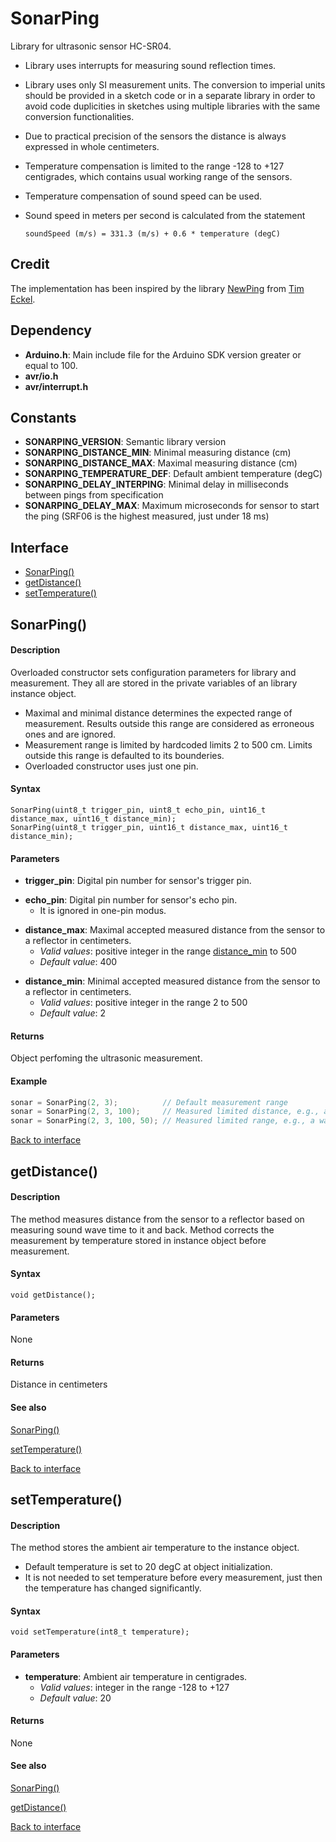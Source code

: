 <a id="library"></a>
# SonarPing
Library for ultrasonic sensor HC-SR04.
- Library uses interrupts for measuring sound reflection times.
- Library uses only SI measurement units. The conversion to imperial units should be provided in a sketch code or in a separate library in order to avoid code duplicities in sketches using multiple libraries with the same conversion functionalities.
- Due to practical precision of the sensors the distance is always expressed in whole centimeters.
- Temperature compensation is limited to the range -128 to +127 centigrades, which contains usual working range of the sensors.
- Temperature compensation of sound speed can be used.
- Sound speed in meters per second is calculated from the statement

  ```soundSpeed (m/s) = 331.3 (m/s) + 0.6 * temperature (degC)```


<a id="credit"></a>
## Credit
The implementation has been inspired by the library [NewPing](http://code.google.com/p/arduino-new-ping/) from [Tim Eckel](teckel@leethost.com).


<a id="dependency"></a>
## Dependency
- **Arduino.h**: Main include file for the Arduino SDK version greater or equal to 100.
- **avr/io.h**
- **avr/interrupt.h**

<a id="constants"></a>
## Constants
- **SONARPING\_VERSION**: Semantic library version
- **SONARPING_DISTANCE_MIN**: Minimal measuring distance (cm)
- **SONARPING_DISTANCE_MAX**: Maximal measuring distance (cm)
- **SONARPING_TEMPERATURE_DEF**: Default ambient temperature (degC)
- **SONARPING_DELAY_INTERPING**: Minimal delay in milliseconds between pings from specification
- **SONARPING_DELAY_MAX**: Maximum microseconds for sensor to start the ping (SRF06 is the highest measured, just under 18 ms)

 
<a id="interface"></a>
## Interface
- [SonarPing()](#SonarPing)
- [getDistance()](#getDistance)
- [setTemperature()](#setTemperature)


<a id="SonarPing"></a>
## SonarPing()
#### Description
Overloaded constructor sets configuration parameters for library and measurement. They all are stored in the private variables of an library instance object.
- Maximal and minimal distance determines the expected range of measurement. Results outside this range are considered as erroneous ones and are ignored.
- Measurement range is limited by hardcoded limits 2 to 500 cm. Limits outside this range is defaulted to its bounderies.
- Overloaded constructor uses just one pin.

#### Syntax
    SonarPing(uint8_t trigger_pin, uint8_t echo_pin, uint16_t distance_max, uint16_t distance_min);
    SonarPing(uint8_t trigger_pin, uint16_t distance_max, uint16_t distance_min);

#### Parameters
<a id="trigger_pin"></a>
- **trigger_pin**: Digital pin number for sensor's trigger pin.


<a id="echo_pin"></a>
- **echo_pin**: Digital pin number for sensor's echo pin.
  - It is ignored in one-pin modus.


<a id="distance_max"></a>
- **distance_max**: Maximal accepted measured distance from the sensor to a reflector in centimeters.
  - *Valid values*: positive integer in the range [distance_min](#distance_min) to 500
  - *Default value*: 400


<a id="distance_min"></a>
- **distance_min**: Minimal accepted measured distance from the sensor to a reflector in centimeters.
  - *Valid values*: positive integer in the range 2 to 500
  - *Default value*: 2

#### Returns
Object perfoming the ultrasonic measurement.

#### Example

``` cpp
sonar = SonarPing(2, 3);          // Default measurement range
sonar = SonarPing(2, 3, 100);     // Measured limited distance, e.g., a water barrel
sonar = SonarPing(2, 3, 100, 50); // Measured limited range, e.g., a water level
```

[Back to interface](#interface)


<a id="getDistance"></a>
## getDistance()
#### Description
The method measures distance from the sensor to a reflector based on measuring sound wave time to it and back. Method corrects the measurement by temperature stored in instance object before measurement.

#### Syntax
    void getDistance();

#### Parameters
None

#### Returns
Distance in centimeters

#### See also
[SonarPing()](#SonarPing)

[setTemperature()](#setTemperature)

[Back to interface](#interface)


<a id="setTemperature"></a>
## setTemperature()
#### Description
The method stores the ambient air temperature to the instance object.
  - Default temperature is set to 20 degC at object initialization.
  - It is not needed to set temperature before every measurement, just then the temperature has changed significantly.

#### Syntax
    void setTemperature(int8_t temperature);

#### Parameters
<a id="temperature"></a>
- **temperature**: Ambient air temperature in centigrades.
  - *Valid values*: integer in the range -128 to +127
  - *Default value*: 20

#### Returns
None

#### See also
[SonarPing()](#SonarPing)

[getDistance()](#getDistance)

[Back to interface](#interface)
